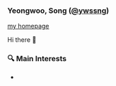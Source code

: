 ### Yeongwoo, Song ([@ywssng](https://github.com/ywssng))

[my homepage](https://ywssng.github.io/)

Hi there 👋

### 🔍 Main Interests
- 

<!--
### 🧑‍💻 Skills & Languages

**ywssng/ywssng** is a ✨ _special_ ✨ repository because its `README.md` (this file) appears on your GitHub profile.

Here are some ideas to get you started:

- 🔭 I’m currently working on ...
- 🌱 I’m currently learning ...
- 👯 I’m looking to collaborate on ...
- 🤔 I’m looking for help with ...
- 💬 Ask me about ...
- 📫 How to reach me: ...
- 😄 Pronouns: ...
- ⚡ Fun fact: ...
-->
